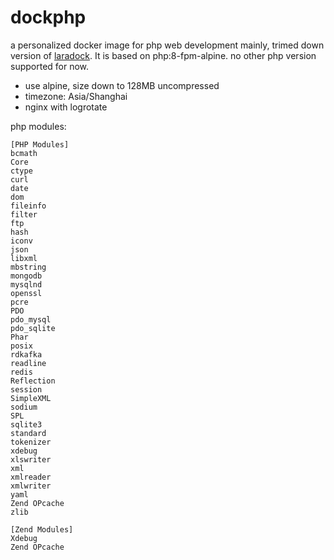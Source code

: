 # dockphp

a personalized docker image for php web development mainly, trimed down version of [laradock](https://github.com/laradock/laradock). It is based on php:8-fpm-alpine. no other php version supported for now.

- use alpine, size down to 128MB uncompressed
- timezone: Asia/Shanghai
- nginx with logrotate

php modules:

```
[PHP Modules]
bcmath
Core
ctype
curl
date
dom
fileinfo
filter
ftp
hash
iconv
json
libxml
mbstring
mongodb
mysqlnd
openssl
pcre
PDO
pdo_mysql
pdo_sqlite
Phar
posix
rdkafka
readline
redis
Reflection
session
SimpleXML
sodium
SPL
sqlite3
standard
tokenizer
xdebug
xlswriter
xml
xmlreader
xmlwriter
yaml
Zend OPcache
zlib

[Zend Modules]
Xdebug
Zend OPcache
```
